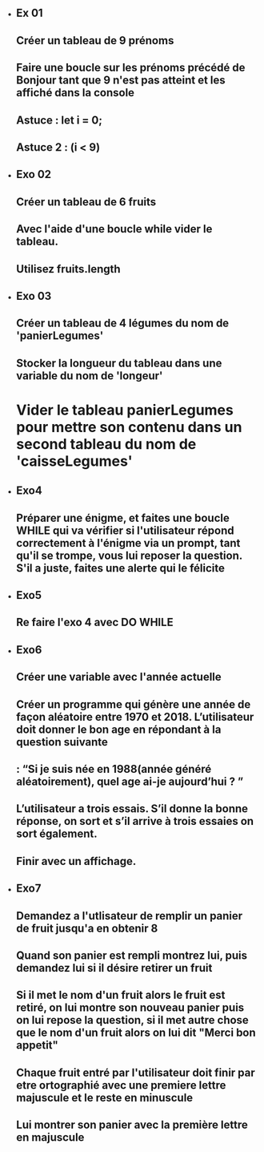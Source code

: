 - ##  Ex 01
    ## Créer un tableau de 9 prénoms 
    ## Faire une boucle sur les prénoms précédé de Bonjour tant que 9 n'est pas atteint et les affiché dans la console
    ## Astuce : let i = 0;
    ## Astuce 2 : (i < 9)
    
- ##  Exo 02
    ## Créer un tableau de 6 fruits
    ## Avec l'aide d'une boucle while vider le tableau.
    ## Utilisez fruits.length
    
- ##  Exo 03
    ## Créer un tableau de 4 légumes du nom de 'panierLegumes'
    ## Stocker la longueur du tableau dans une variable du nom de 'longeur'
    # Vider le tableau panierLegumes pour mettre son contenu dans un second tableau du nom de 'caisseLegumes'

- ##  Exo4
    ##  Préparer une énigme, et faites une boucle WHILE qui va vérifier si l'utilisateur répond correctement à l'énigme via un prompt, tant qu'il se trompe, vous lui reposer la question. S'il a juste, faites une alerte qui le félicite

- ##  Exo5
    ##  Re faire l'exo 4 avec DO WHILE

- ##  Exo6
    ## Créer une variable avec l'année actuelle
    ## Créer un programme qui génère une année de façon aléatoire entre 1970 et 2018. L’utilisateur doit donner le bon age en répondant à la question suivante
    ## : “Si je suis née en 1988(année généré aléatoirement), quel age ai-je aujourd’hui ? ”
    ## L’utilisateur a trois essais. S’il donne la bonne réponse, on sort et s’il arrive à trois essaies on sort également.
    ## Finir avec un affichage.

- ##  Exo7 
    ## Demandez a l'utlisateur de remplir un panier de fruit jusqu'a en obtenir 8
    ## Quand son panier est rempli montrez lui, puis demandez lui si il désire retirer un fruit
    ## Si il met le nom d'un fruit alors le fruit est retiré, on lui montre son nouveau panier puis on lui repose la question, si il met autre chose que le nom d'un fruit alors on lui dit "Merci bon appetit"
    ## Chaque fruit entré par l'utilisateur doit finir par etre ortographié avec une premiere lettre majuscule et le reste en minuscule 
    ## Lui montrer son panier avec la première lettre en majuscule
    

